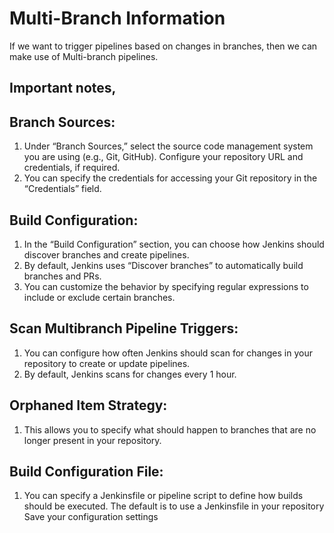 # Multi-Branch Information
If we want to trigger pipelines based on changes in branches, then we can make use of Multi-branch pipelines.

## Important notes,

## Branch Sources:

1. Under “Branch Sources,” select the source code management system you are using (e.g., Git, GitHub).
Configure your repository URL and credentials, if required.
2. You can specify the credentials for accessing your Git repository in the “Credentials” field.

## Build Configuration:

1. In the “Build Configuration” section, you can choose how Jenkins should discover branches and create pipelines.
2. By default, Jenkins uses “Discover branches” to automatically build branches and PRs.
3. You can customize the behavior by specifying regular expressions to include or exclude certain branches.

## Scan Multibranch Pipeline Triggers:

1. You can configure how often Jenkins should scan for changes in your repository to create or update pipelines.
2. By default, Jenkins scans for changes every 1 hour.

## Orphaned Item Strategy:

1. This allows you to specify what should happen to branches that are no longer present in your repository.

## Build Configuration File:

1. You can specify a Jenkinsfile or pipeline script to define how builds should be executed.
The default is to use a Jenkinsfile in your repository
Save your configuration settings